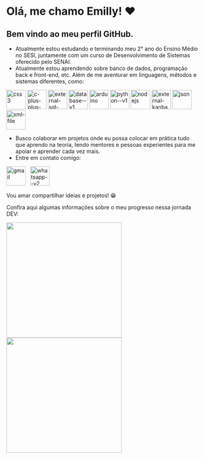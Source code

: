 # Olá, me chamo Emilly! ❤️
## Bem vindo ao meu perfil GitHub.

- Atualmente estou estudando e terminando meu 2° ano do Ensino Médio no SESI, juntamente com um curso de Desenvolvimento de Sistemas oferecido pelo SENAI. 
- Atualmente estou aprendendo sobre banco de dados, programação back e front-end, etc. Além de me aventurar em linguagens, métodos e sistemas diferentes, como:

<img width="50" height="50" src="https://img.icons8.com/ios-filled/50/22C3E6/css3.png" alt="css3"/>    <img width="50" height="50" src="https://img.icons8.com/ios-filled/50/22C3E6/c-plus-plus-logo.png" alt="c-plus-plus-logo"/>    <img width="50" height="50" src="https://img.icons8.com/external-outline-juicy-fish/60/22C3E6/external-sql-coding-and-development-outline-outline-juicy-fish.png" alt="external-sql-coding-and-development-outline-outline-juicy-fish"/>    <img width="50" height="50" src="https://img.icons8.com/ios/50/22C3E6/database--v1.png" alt="database--v1"/>    <img width="50" height="50" src="https://img.icons8.com/ios/50/22C3E6/arduino.png" alt="arduino"/>    <img width="50" height="50" src="https://img.icons8.com/ios/50/22C3E6/python--v1.png" alt="python--v1"/>    <img width="50" height="50" src="https://img.icons8.com/windows/32/22C3E6/nodejs.png" alt="nodejs"/>    <img width="50" height="50" src="https://img.icons8.com/external-outline-black-m-oki-orlando/32/22C3E6/external-kanban-product-management-outline-outline-black-m-oki-orlando.png" alt="external-kanban-product-management-outline-outline-black-m-oki-orlando"/>    <img width="50" height="50" src="https://img.icons8.com/ios/50/22C3E6/json.png" alt="json"/>    <img width="50" height="50" src="https://img.icons8.com/wired/64/22C3E6/xml-file.png" alt="xml-file"/>

- Busco colaborar em projetos onde eu possa colocar em prática tudo que aprendo na teoria, tendo mentores e pessoas experientes para me apoiar e aprender cada vez mais.
- Entre em contato comigo:

<a href = "mailto:emillyraissa.nascimento2009@gmail.com"><img width="50" height="50" src="https://img.icons8.com/ios-filled/50/22C3E6/gmail.png" alt="gmail"/></a> &nbsp; <a href = "https://wa.me/5518991057618?text=Oii,+gostei+muito+do+seu+perfil+no+GitHub,+podemos+conversar+sobre?">        <img width="50" height="50" src="https://img.icons8.com/pastel-glyph/64/22C3E6/whatsapp--v2.png" alt="whatsapp--v2"/></a>

Vou amar compartilhar ideias e projetos! 😁

Confira aqui algumas informações sobre o meu progresso nessa jornada DEV:

<div>
<a href="https://github.com/Emy-Nascimento07">
<img width='300' height='300' loading="lazy" height="180em" src="https://github-readme-stats.vercel.app/api/top-langs/?username=Emy-Nascimento07&layout=compact&langs_count=7&theme=dracula"/>
<img width='300' height='300' loading="lazy" height="180em" src="https://github-readme-stats.vercel.app/api?username=Emy-Nascimento07&show_icons=true&theme=dracula&include_all_commits=true&count_private=true"/>
</div>
